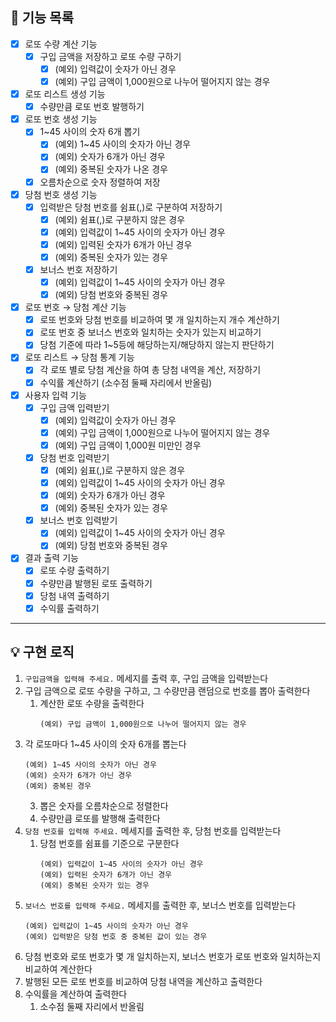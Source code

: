## 🚀 기능 목록

- [x]  로또 수량 계산 기능
    - [x]  구입 금액을 저장하고 로또 수량 구하기
        - [x]  (예외) 입력값이 숫자가 아닌 경우
        - [x]  (예외) 구입 금액이 1,000원으로 나누어 떨어지지 않는 경우
- [x]  로또 리스트 생성 기능
    - [x]  수량만큼 로또 번호 발행하기
- [x]  로또 번호 생성 기능
    - [x]  1~45 사이의 숫자 6개 뽑기
        - [x]  (예외) 1~45 사이의 숫자가 아닌 경우
        - [x]  (예외) 숫자가 6개가 아닌 경우
        - [x]  (예외) 중복된 숫자가 나온 경우
    - [x]  오름차순으로 숫자 정렬하여 저장
- [x]  당첨 번호 생성 기능
    - [x]  입력받은 당첨 번호를 쉼표(,)로 구분하여 저장하기
        - [x]  (예외) 쉼표(,)로 구분하지 않은 경우
        - [x]  (예외) 입력값이 1~45 사이의 숫자가 아닌 경우
        - [x]  (예외) 입력된 숫자가 6개가 아닌 경우
        - [x]  (예외) 중복된 숫자가 있는 경우
    - [x]  보너스 번호 저장하기
        - [x]  (예외) 입력값이 1~45 사이의 숫자가 아닌 경우
        - [x]  (예외) 당첨 번호와 중복된 경우
- [x]  로또 번호 → 당첨 계산 기능
    - [x]  로또 번호와 당첨 번호를 비교하여 몇 개 일치하는지 개수 계산하기
    - [x]  로또 번호 중 보너스 번호와 일치하는 숫자가 있는지 비교하기
    - [x]  당첨 기준에 따라 1~5등에 해당하는지/해당하지 않는지 판단하기
- [x]  로또 리스트 → 당첨 통계 기능
    - [x]  각 로또 별로 당첨 계산을 하여 총 당첨 내역을 계산, 저장하기
    - [x]  수익률 계산하기 (소수점 둘째 자리에서 반올림)
- [x]  사용자 입력 기능
    - [x]  구입 금액 입력받기
        - [x]  (예외) 입력값이 숫자가 아닌 경우
        - [x]  (예외) 구입 금액이 1,000원으로 나누어 떨어지지 않는 경우
        - [x]  (예외) 구입 금액이 1,000원 미만인 경우
    - [x]  당첨 번호 입력받기
        - [x]  (예외) 쉼표(,)로 구분하지 않은 경우
        - [x]  (예외) 입력값이 1~45 사이의 숫자가 아닌 경우
        - [x]  (예외) 숫자가 6개가 아닌 경우
        - [x]  (예외) 중복된 숫자가 있는 경우
    - [x]  보너스 번호 입력받기
        - [x]  (예외) 입력값이 1~45 사이의 숫자가 아닌 경우
        - [x]  (예외) 당첨 번호와 중복된 경우
- [x]  결과 출력 기능
    - [x]  로또 수량 출력하기
    - [x]  수량만큼 발행된 로또 출력하기
    - [x]  당첨 내역 출력하기
    - [x]  수익률 출력하기

---

## 💡 구현 로직

1. `구입금액을 입력해 주세요.` 메세지를 출력 후, 구입 금액을 입력받는다
2. 구입 금액으로 로또 수량을 구하고, 그 수량만큼 랜덤으로 번호를 뽑아 출력한다
    1. 계산한 로또 수량을 출력한다
       ```
       (예외) 구입 금액이 1,000원으로 나누어 떨어지지 않는 경우
       ```
2. 각 로또마다 1~45 사이의 숫자 6개를 뽑는다
    ```
    (예외) 1~45 사이의 숫자가 아닌 경우
    (예외) 숫자가 6개가 아닌 경우
    (예외) 중복된 경우
   ```
    3. 뽑은 숫자를 오름차순으로 정렬한다
    4. 수량만큼 로또를 발행해 출력한다
3. `당첨 번호를 입력해 주세요.` 메세지를 출력한 후, 당첨 번호를 입력받는다
    1. 당첨 번호를 쉼표를 기준으로 구분한다
        ```
        (예외) 입력값이 1~45 사이의 숫자가 아닌 경우
        (예외) 입력된 숫자가 6개가 아닌 경우
        (예외) 중복된 숫자가 있는 경우
       ```
4. `보너스 번호를 입력해 주세요.` 메세지를 출력한 후, 보너스 번호를 입력받는다
    ```
    (예외) 입력값이 1~45 사이의 숫자가 아닌 경우
    (예외) 입력받은 당첨 번호 중 중복된 값이 있는 경우
   ```
5. 당첨 번호와 로또 번호가 몇 개 일치하는지, 보너스 번호가 로또 번호와 일치하는지 비교하여 계산한다
6. 발행된 모든 로또 번호를 비교하여 당첨 내역을 계산하고 출력한다
7. 수익률을 계산하여 출력한다
    1. 소수점 둘째 자리에서 반올림